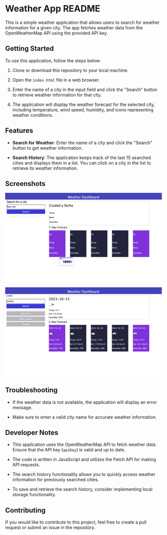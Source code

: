 # Weather App README

This is a simple weather application that allows users to search for weather information for a given city. The app fetches weather data from the OpenWeatherMap API using the provided API key.

## Getting Started

To use this application, follow the steps below:

1. Clone or download this repository to your local machine.

2. Open the `index.html` file in a web browser.

3. Enter the name of a city in the input field and click the "Search" button to retrieve weather information for that city.

4. The application will display the weather forecast for the selected city, including temperature, wind speed, humidity, and icons representing weather conditions.

## Features

- **Search for Weather**: Enter the name of a city and click the "Search" button to get weather information.

- **Search History**: The application keeps track of the last 15 searched cities and displays them in a list. You can click on a city in the list to retrieve its weather information.

## Screenshots

![Screenshot 1](./assets/ss1.png)

![Screenshot 2](./assets/ss2.png)

<!-- Add additional screenshots here -->

## Troubleshooting

- If the weather data is not available, the application will display an error message.

- Make sure to enter a valid city name for accurate weather information.

## Developer Notes

- This application uses the OpenWeatherMap API to fetch weather data. Ensure that the API key (`apiKey`) is valid and up to date.

- The code is written in JavaScript and utilizes the Fetch API for making API requests.

- The search history functionality allows you to quickly access weather information for previously searched cities.

- To save and retrieve the search history, consider implementing local storage functionality.

## Contributing

If you would like to contribute to this project, feel free to create a pull request or submit an issue in the repository.


